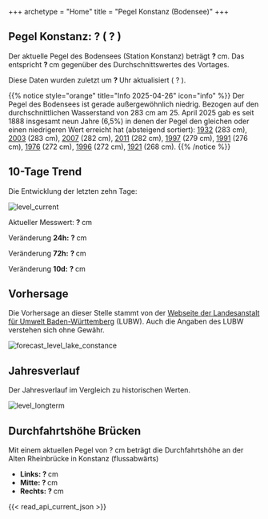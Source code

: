 +++
archetype = "Home"
title = "Pegel Konstanz (Bodensee)"
+++

<h2>Pegel Konstanz: <span id=website_api_current_level_head> ? </span>  (<span id=website_api_change_vs_yesterday_head> ? </span>) </h2>

Der aktuelle Pegel des Bodensees (Station Konstanz) beträgt <b><span id=website_api_current_level> ? </span></b> cm. Das entspricht <b><span id=website_api_change_vs_yesterday> ? </span></b> cm gegenüber des Durchschnittswertes des Vortages.

Diese Daten wurden zuletzt um <b><span id=website_api_mostrecent_time> ? </span></b> Uhr aktualisiert (<span id=website_api_mostrecent_date> ? </span>).

{{% notice style="orange" title="Info 2025-04-26" icon="info" %}}
Der Pegel des Bodensees ist gerade außergewöhnlich niedrig. Bezogen auf den durchschnittlichen Wasserstand von 283 cm am 25. April 2025 gab es seit 1888 insgesamt neun Jahre (6,5%) in denen der Pegel den gleichen oder einen niedrigeren Wert erreicht hat (absteigend sortiert): [1932](https://www.pegel-konstanz.de/01_historische_daten/1930-1939/index.html#1932) (283 cm), [2003](https://www.pegel-konstanz.de/01_historische_daten/2000-2009/index.html#2003) (283 cm), [2007](https://www.pegel-konstanz.de/01_historische_daten/2000-2009/index.html#2007) (282 cm), [2011](https://www.pegel-konstanz.de/01_historische_daten/2010-2019/index.html#2011) (282 cm), [1997](https://www.pegel-konstanz.de/01_historische_daten/1990-1999/index.html#1997) (279 cm), [1991](https://www.pegel-konstanz.de/01_historische_daten/1990-1999/index.html#1991) (276 cm), [1976](https://www.pegel-konstanz.de/01_historische_daten/1970-1979/index.html#1976) (272 cm), [1996](https://www.pegel-konstanz.de/01_historische_daten/1990-1999/index.html#1996) (272 cm), [1921](https://www.pegel-konstanz.de/01_historische_daten/1920-1929/index.html#1921) (268 cm).
{{% /notice %}}

## 10-Tage Trend

Die Entwicklung der letzten zehn Tage:

![level_current](https://pegel-konstanz-for-website.s3.eu-central-1.amazonaws.com/graph/current/de/current_DE.png)

Aktueller Messwert: <b><span id=website_api_current_level_d1> ? </span></b> cm

Veränderung **24h:** <b><span id=website_api_change_24h> ? </span></b> cm

Veränderung **72h:** <b><span id=website_api_change_72h> ? </span></b> cm

Veränderung **10d:** <b><span id=website_api_change_10d> ? </span></b> cm

## Vorhersage

Die Vorhersage an dieser Stelle stammt von der [Webseite der Landesanstalt für Umwelt Baden-Württemberg](https://www.hvz.baden-wuerttemberg.de/pegel.html?id=00007) (LUBW). Auch die Angaben des LUBW verstehen sich ohne Gewähr.

![forecast_level_lake_constance](https://www.hvz.baden-wuerttemberg.de/gifs/00007-2001.GIF)


## Jahresverlauf

Der Jahresverlauf im Vergleich zu historischen Werten.

![level_longterm](https://pegel-konstanz-for-website.s3.eu-central-1.amazonaws.com/graph/longterm/de/longterm_DE.png)


## Durchfahrtshöhe Brücken

Mit einem aktuellen Pegel von <span id=website_api_current_level_bridge> ? </span> cm beträgt die Durchfahrtshöhe an der Alten Rheinbrücke in Konstanz (flussabwärts)

<ul>
  <li><b>Links: <span id=website_api_bridge_kn_left> ? </span></b> cm</li>
  <li><b>Mitte: <span id=website_api_bridge_kn_center> ? </span></b> cm</li>
  <li><b>Rechts: <span id=website_api_bridge_kn_right> ? </span></b> cm</li>
</ul>

{{< read_api_current_json >}}

<style>
    span a[rel="me"] {
        display: none;
    }
</style>
<span> <a rel="me" href="https://mastodon.social/@pegelkonstanz">Mastodon</a></span>